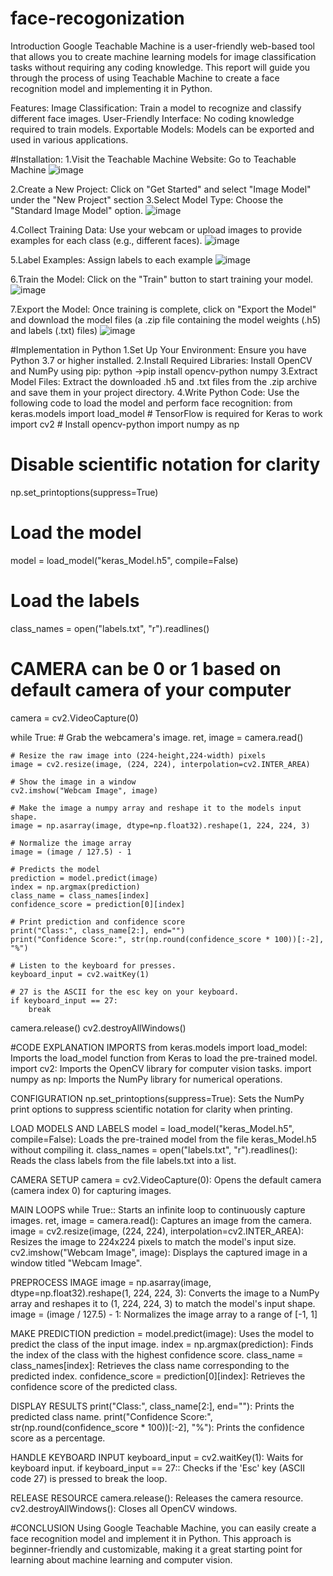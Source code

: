 # face-recogonization
Introduction
Google Teachable Machine is a user-friendly web-based tool that allows you to create machine learning models for image classification tasks without requiring any coding knowledge. This report will guide you through the process of using Teachable Machine to create a face recognition model and implementing it in Python.

Features:
Image Classification: Train a model to recognize and classify different face images.
User-Friendly Interface: No coding knowledge required to train models.
Exportable Models: Models can be exported and used in various applications.

#Installation:
1.Visit the Teachable Machine Website: Go to Teachable Machine
![image](https://github.com/user-attachments/assets/92b02f6e-6868-44a4-ae0d-64c7c19f9c8f)

2.Create a New Project: Click on "Get Started" and select "Image Model" under the "New Project" section
3.Select Model Type: Choose the "Standard Image Model" option.
![image](https://github.com/user-attachments/assets/47881680-2005-44f8-842a-6d80a38ad701)

4.Collect Training Data: Use your webcam or upload images to provide examples for each class (e.g., different faces).
![image](https://github.com/user-attachments/assets/6684bf8b-ff8f-48ab-811d-783182417157)

5.Label Examples: Assign labels to each example
![image](https://github.com/user-attachments/assets/28d39d31-c2b8-47f5-827c-c376af67f347)

6.Train the Model: Click on the "Train" button to start training your model.
![image](https://github.com/user-attachments/assets/93804b00-00e6-4ffe-ba31-d122787d9264)

7.Export the Model: Once training is complete, click on "Export the Model" and download the model files (a .zip file containing the model weights (.h5) and labels (.txt) files)
![image](https://github.com/user-attachments/assets/8c3097c4-a0fb-4da3-9dab-e8f616ae7c00)

#Implementation in Python
1.Set Up Your Environment: Ensure you have Python 3.7 or higher installed.
2.Install Required Libraries: Install OpenCV and NumPy using pip:
python
->pip install opencv-python numpy
3.Extract Model Files: Extract the downloaded .h5 and .txt files from the .zip archive and save them in your project directory.
4.Write Python Code: Use the following code to load the model and perform face recognition:
from keras.models import load_model  # TensorFlow is required for Keras to work
import cv2  # Install opencv-python
import numpy as np

# Disable scientific notation for clarity
np.set_printoptions(suppress=True)

# Load the model
model = load_model("keras_Model.h5", compile=False)

# Load the labels
class_names = open("labels.txt", "r").readlines()

# CAMERA can be 0 or 1 based on default camera of your computer
camera = cv2.VideoCapture(0)

while True:
    # Grab the webcamera's image.
    ret, image = camera.read()

    # Resize the raw image into (224-height,224-width) pixels
    image = cv2.resize(image, (224, 224), interpolation=cv2.INTER_AREA)

    # Show the image in a window
    cv2.imshow("Webcam Image", image)

    # Make the image a numpy array and reshape it to the models input shape.
    image = np.asarray(image, dtype=np.float32).reshape(1, 224, 224, 3)

    # Normalize the image array
    image = (image / 127.5) - 1

    # Predicts the model
    prediction = model.predict(image)
    index = np.argmax(prediction)
    class_name = class_names[index]
    confidence_score = prediction[0][index]

    # Print prediction and confidence score
    print("Class:", class_name[2:], end="")
    print("Confidence Score:", str(np.round(confidence_score * 100))[:-2], "%")

    # Listen to the keyboard for presses.
    keyboard_input = cv2.waitKey(1)

    # 27 is the ASCII for the esc key on your keyboard.
    if keyboard_input == 27:
        break

camera.release()
cv2.destroyAllWindows()

#CODE EXPLANATION
IMPORTS
from keras.models import load_model:
Imports the load_model function from Keras to load the pre-trained model.
import cv2:
Imports the OpenCV library for computer vision tasks.
import numpy as np:
Imports the NumPy library for numerical operations.

CONFIGURATION
np.set_printoptions(suppress=True):
Sets the NumPy print options to suppress scientific notation for clarity when printing.

LOAD MODELS AND LABELS
model = load_model("keras_Model.h5", compile=False):
Loads the pre-trained model from the file keras_Model.h5 without compiling it.
class_names = open("labels.txt", "r").readlines():
Reads the class labels from the file labels.txt into a list.

CAMERA SETUP
camera = cv2.VideoCapture(0):
Opens the default camera (camera index 0) for capturing images.

MAIN LOOPS
while True::
Starts an infinite loop to continuously capture images.
ret, image = camera.read():
Captures an image from the camera.
image = cv2.resize(image, (224, 224), interpolation=cv2.INTER_AREA):
Resizes the image to 224x224 pixels to match the model's input size.
cv2.imshow("Webcam Image", image):
Displays the captured image in a window titled "Webcam Image".

PREPROCESS IMAGE
image = np.asarray(image, dtype=np.float32).reshape(1, 224, 224, 3):
Converts the image to a NumPy array and reshapes it to (1, 224, 224, 3) to match the model's input shape.
image = (image / 127.5) - 1:
Normalizes the image array to a range of [-1, 1]

MAKE PREDICTION
prediction = model.predict(image):
Uses the model to predict the class of the input image.
index = np.argmax(prediction):
Finds the index of the class with the highest confidence score.
class_name = class_names[index]:
Retrieves the class name corresponding to the predicted index.
confidence_score = prediction[0][index]:
Retrieves the confidence score of the predicted class.

DISPLAY RESULTS
print("Class:", class_name[2:], end=""):
Prints the predicted class name.
print("Confidence Score:", str(np.round(confidence_score * 100))[:-2], "%"):
Prints the confidence score as a percentage.

HANDLE KEYBOARD INPUT
keyboard_input = cv2.waitKey(1):
Waits for keyboard input.
if keyboard_input == 27::
Checks if the 'Esc' key (ASCII code 27) is pressed to break the loop.

RELEASE RESOURCE
camera.release():
Releases the camera resource.
cv2.destroyAllWindows():
Closes all OpenCV windows.

#CONCLUSION
Using Google Teachable Machine, you can easily create a face recognition model and implement it in Python. This approach is beginner-friendly and customizable, making it a great starting point for learning about machine learning and computer vision.
